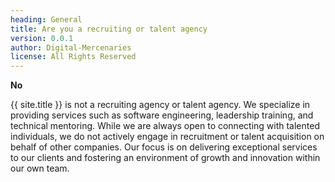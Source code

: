 ```yaml
---
heading: General
title: Are you a recruiting or talent agency
version: 0.0.1
author: Digital-Mercenaries
license: All Rights Reserved
---
```



**No**

{{ site.title }} is not a recruiting agency or talent agency.  We specialize in
providing services such as software engineering, leadership training, and
technical mentoring.  While we are always open to connecting with talented
individuals, we do not actively engage in recruitment or talent acquisition on
behalf of other companies.  Our focus is on delivering exceptional services to
our clients and fostering an environment of growth and innovation within our
own team.



